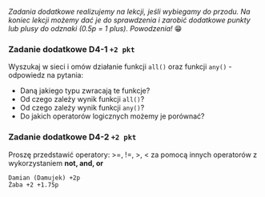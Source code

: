 *Zadania dodatkowe realizujemy na lekcji, jeśli wybiegamy do przodu. Na koniec lekcji możemy dać je do sprawdzenia i zarobić dodatkowe punkty lub plusy do odznaki (0.5p = 1 plus). Powodzenia!* 😁

### Zadanie dodatkowe D4-1 `+2 pkt`

Wyszukaj w sieci i omów działanie funkcji `all()` oraz funkcji `any()` - odpowiedz na pytania:

- Daną jakiego typu zwracają te funkcje?
- Od czego zależy wynik funkcji `all()`?
- Od czego zależy wynik funkcji `any()`?
- Do jakich operatorów logicznych możemy je porównać?

### Zadanie dodatkowe D4-2 `+2 pkt`
Proszę przedstawić operatory: >=, !=, >, < za pomocą innych operatorów z wykorzystaniem **not, and, or**


```
Damian (Damujek) +2p
Żaba +2 +1.75p
```